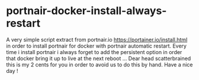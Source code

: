 # portnair-docker-install-always-restart

A very simple script extract from portnair.io https://portainer.io/install.html in order to install portnair for docker with portnair automatic restart.
Every time i install portnair i always forget to add the persistent option in order that docker bring it up to live at the next reboot ...
Dear head scatterbrained this is my 2 cents for you in order to avoid us to do this by hand.
Have a nice day !
